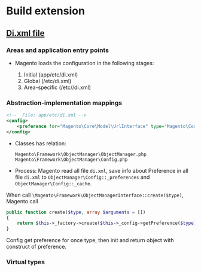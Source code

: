 # Build extension
## [Di.xml file](https://devdocs.magento.com/guides/v2.3/extension-dev-guide/build/di-xml-file.html)

### Areas and application entry points
- Magento loads the configuration in the following stages:

    1. Initial (app/etc/di.xml)
    2. Global (<moduleDir>/etc/di.xml)
    3. Area-specific (<moduleDir>/etc/<area>/di.xml)

### Abstraction-implementation mappings
```xml
<!--  File: app/etc/di.xml -->
<config>
    <preference for="Magento\Core\Model\UrlInterface" type="Magento\Core\Model\Url" />
</config>
```
- Classes has relation: 
    ```
    Magento\Framework\ObjectManager\ObjectManager.php
    Magento\Framework\ObjectManager\Config.php
    ```
- Process: Magento read all file `di.xml`, save info about Preference in all file `di.xml` to `ObjectManager\Config::_preferences` and `ObjectManager\Config::_cache`.

When call `\Magento\Framework\ObjectManagerInterface::create($type)`, Magento call 
```php
public function create($type, array $arguments = [])
{
    return $this->_factory->create($this->_config->getPreference($type), $arguments);
}
```

Config get preference for once type, then init and return object with construct of preference. 
### Virtual types
